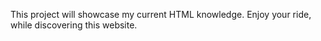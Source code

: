 This project will showcase my current HTML knowledge. Enjoy your ride, while discovering this website.